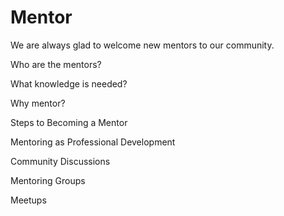 # Mentor

We are always glad to welcome new mentors to our community.

Who are the mentors?

What knowledge is needed?

Why mentor?

Steps to Becoming a Mentor

Mentoring as Professional Development

Community Discussions

Mentoring Groups

Meetups

